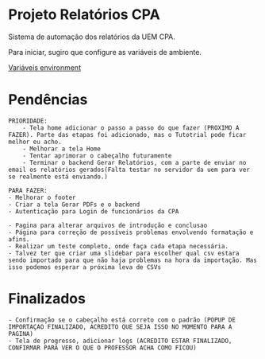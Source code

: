 # Projeto Relatórios CPA

Sistema de automação dos relatórios da UEM CPA. 

Para iniciar, sugiro que configure as variáveis de ambiente.

[Variáveis environment][exemplo.md]

# Pendências

    PRIORIDADE:
        - Tela home adicionar o passo a passo do que fazer (PROXIMO A FAZER). Parte das etapas foi adicionado, mas o Tutotrial pode ficar melhor eu acho.
        - Melhorar a tela Home
        - Tentar aprimorar o cabeçalho futuramente
        - Terminar o backend Gerar Relatórios, com a parte de enviar no email os relatórios gerados(Falta testar no servidor da uem para ver se realmente está enviando.)

    PARA FAZER:
    - Melhorar o footer
    - Criar a tela Gerar PDFs e o backend 
    - Autenticação para Login de funcionários da CPA    
    
    - Pagina para alterar arquivos de introdução e conclusao
    - Página para correção de possíveis problemas envolvendo formatação e afins.
    - Realizar um teste completo, onde faça cada etapa necessária.
    - Talvez ter que criar uma slidebar para escolher qual csv estara sendo importado para que não haja problemas na hora da importação. Mas isso podemos esperar a próxima leva de CSVs

# Finalizados

    - Confirmação se o cabeçalho está correto com o padrão (POPUP DE IMPORTAÇAO FINALIZADO, ACREDITO QUE SEJA ISSO NO MOMENTO PARA A PAGINA)
    - Tela de progresso, adicionar logs (ACREDITO ESTAR FINALIZADO, CONFIRMAR PARA VER O QUE O PROFESSOR ACHA COMO FICOU)

    

[exemplo.md]: exemplo.md